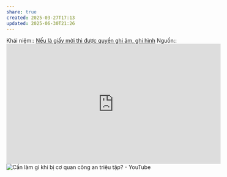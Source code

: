 ```yaml
---
share: true
created: 2025-03-27T17:13
updated: 2025-06-30T21:26
---
```

Khái niệm:: 
[Nếu là giấy mời thì được quyền ghi âm, ghi hình](./N%E1%BA%BFu%20l%C3%A0%20gi%E1%BA%A5y%20m%E1%BB%9Di%20th%C3%AC%20%C4%91%C6%B0%E1%BB%A3c%20quy%E1%BB%81n%20ghi%20%C3%A2m,%20ghi%20h%C3%ACnh.md)
Nguồn:: <iframe width="560" height="315" src="https://www.youtube.com/embed/j8mBdw52Iv0?si=NFyuxDZXd9puvgQ5" title="YouTube video player" frameborder="0" allow="accelerometer; autoplay; clipboard-write; encrypted-media; gyroscope; picture-in-picture; web-share" referrerpolicy="strict-origin-when-cross-origin" allowfullscreen></iframe>
![Cần làm gì khi bị cơ quan công an triệu tập? - YouTube](https://youtu.be/TT9pjyxN9EI?si=HOiqU8VoGBI1-Lc-)